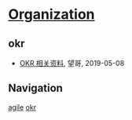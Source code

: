 # [Organization](http://organization.sisopipo.com)

## okr
* [OKR 相关资料](/okr/okr-material), 望哥, 2019-05-08

## Navigation
[agile](/agile/)
[okr](/okr/)
